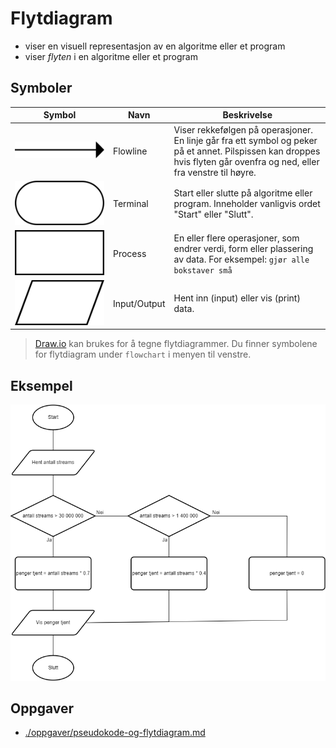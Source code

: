# Flytdiagram

- viser en visuell representasjon av en algoritme eller et program
- viser *flyten* i en algoritme eller et program

## Symboler

| Symbol                                 | Navn                 | Beskrivelse                                                                                                                                                             |
| -------------------------------------- | -------------------- | ----------------------------------------------------------------------------------------------------------------------------------------------------------------------- |
| ![Linje](./bilder/Flowchart_Line.svg)       | Flowline             | Viser rekkefølgen på operasjoner. En linje går fra ett symbol og peker på et annet. Pilspissen kan droppes hvis flyten går ovenfra og ned, eller fra venstre til høyre. |
| ![Terminal](./bilder/Flowchart_Terminal.svg)   | Terminal             | Start eller slutte på algoritme eller program. Inneholder vanligvis ordet "Start" eller "Slutt".                                                                        |
| ![Prosess](./bilder/Flowchart_Process.svg)    | Process              | En eller flere operasjoner, som endrer verdi, form eller plassering av data. For eksempel: `gjør alle bokstaver små`                                                    |
| ![IO](./bilder/Flowchart_IO.svg)         | Input/Output         | Hent inn (input) eller vis (print) data.                                                                                                                                |

> [Draw.io](https://www.drawio.com/) kan brukes for å tegne flytdiagrammer.
> Du finner symbolene for flytdiagram under `flowchart` i menyen til venstre.

## Eksempel

![Flytdiagram](./bilder/flytdiagram.png)

## Oppgaver

- [./oppgaver/pseudokode-og-flytdiagram.md](./oppgaver/pseudokode-og-flytdiagram.md)
